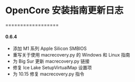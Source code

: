 # OpenCore 安装指南更新日志

==================

#### 0.6.4

* 添加 M1 系列 Apple Silicon SMBIOS
* 重写关于使用 macrecovery.py 的 Windows 和 Linux 指南
* 为 Big Sur 更新 macrecovery.py 链接
* 修复 Ice Lake SetupVirtualMap 设置项
* 为 10.15 修复 macrecovery.py 指令
